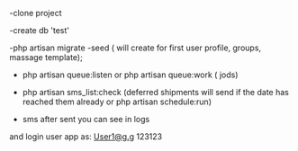-clone project

-create db 'test'

-php artisan migrate -seed  ( will create for first user profile, groups, massage template);

- php artisan queue:listen or php artisan queue:work  ( jods)

- php artisan sms_list:check   (deferred shipments will send if the date has reached them already or php artisan schedule:run)

- sms after sent you can see in logs

and login user  app as:
User1@g.g
123123
